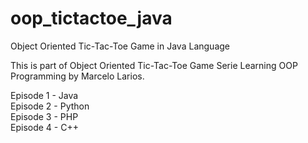 # oop_tictactoe_java
Object Oriented Tic-Tac-Toe Game in Java Language

This is part of Object Oriented Tic-Tac-Toe Game Serie Learning OOP Programming by Marcelo Larios.

Episode 1 - Java<br />
Episode 2 - Python<br />
Episode 3 - PHP<br />
Episode 4 - C++<br />
